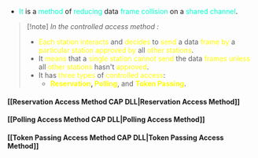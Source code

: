 - <span style="color:#00ffcc">It</span> is a <span style="color:#00ffcc">method</span> of <span style="color:#00ffcc">reducing</span> data <span style="color:#00ffcc">frame collision</span> on a <span style="color:#00ffcc">shared channel</span>.

>[!note] *In the controlled access method :* 
>- <span style="color:#fffd01">Each station</span> <span style="color:#fffd01">interacts</span> and <span style="color:#fffd01">decides</span> to <span style="color:#fffd01">send</span> a data <span style="color:#fffd01">frame by</span> a <span style="color:#fffd01">particular station</span> <span style="color:#fffd01">approved by</span> all <span style="color:#fffd01">other stations</span>.
>- It <span style="color:#fffd01">means</span> that a <span style="color:#fffd01">single station cannot send </span>the data <span style="color:#fffd01">frames unless</span> all <span style="color:#fffd01">other stations</span> hasn't <span style="color:#fffd01">approved</span>.
>- It has <span style="color:#fffd01">three types</span> of <span style="color:#fffd01">controlled access</span>:
>	- **<span style="color:#fffd01">Reservation</span>, <span style="color:#fffd01">Polling</span>**, and **<span style="color:#fffd01">Token Passing</span>**.

#### [[Reservation Access Method CAP DLL|Reservation Access Method]]
#### [[Polling Access Method CAP DLL|Polling Access Method]]
#### [[Token Passing Access Method CAP DLL|Token Passing Access Method]]



